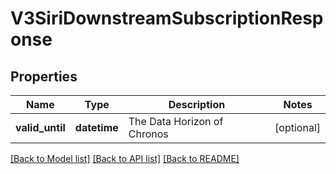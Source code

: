 # V3SiriDownstreamSubscriptionResponse

## Properties
Name | Type | Description | Notes
------------ | ------------- | ------------- | -------------
**valid_until** | **datetime** | The Data Horizon of Chronos | [optional] 

[[Back to Model list]](../README.md#documentation-for-models) [[Back to API list]](../README.md#documentation-for-api-endpoints) [[Back to README]](../README.md)


